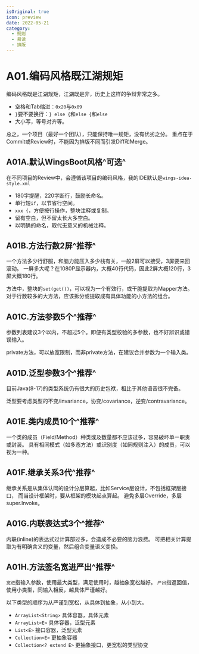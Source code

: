 ```yaml
---
isOriginal: true
icon: preview
date: 2022-05-21
category:
  - 规则
  - 易读
  - 排版
---
```


# A01.编码风格既江湖规矩

编码风格既是江湖规矩，江湖既是非，历史上这样的争辩非常之多。

* 空格和Tab缩进：`0x20`与`0x09`
* `}`要不要换行：`} else {`和`else {`和`else`
* 大小写，等号对齐等。

总之，一个项目（最好一个团队），只能保持唯一规矩，没有优劣之分。
重点在于Commit或Review时，不能因为排版不同而引发Diff和Merge。

## A01A.默认WingsBoot风格^可选^

在不同项目的Review中，会遵循该项目的编码风格，我的IDE默认是`wings-idea-style.xml`

* 180字提醒，220字断行，鼓励长命名。
* 单行短`if`，以节省行空间。
* `xxx {`，方便按行操作，整块注释或复制。
* 留有空白，但不留太长大多空白。
* 以明确的命名，取代无意义的机械注释。

## A01B.方法行数2屏^推荐^

一个方法多少行舒服，和脑力能压入多少栈有关，一般2屏可以接受，3屏要来回滚动。
一屏多大呢？在1080P显示器内，大概40行代码，因此2屏大概120行，3屏大概180行。

方法中，整块的`set(get())`，可以视为一个有效行，或干脆提取为Mapper方法。
对于行数较多的大方法，应该拆分或提取成有具体功能的小方法的组合。

## A01C.方法参数5个^推荐^

参数列表建议3个以内，不超过5个。即便有类型校验的多参数，也不好辨识或错误输入。

private方法，可以放宽限制，而非private方法，在建议合并参数为一个输入类。

## A01D.泛型参数3个^推荐^

目前Java(8-17)的类型系统仍有很大的历史包袱，相比于其他语音很不完备。

泛型要考虑类型的不变/invariance，协变/covariance，逆变/contravariance。

## A01E.类内成员10个^推荐^

一个类的成员（Field/Method）种类或及数量都不应该过多，容易破坏单一职责或封装。
具有相同模式（如多态方法）或识别度（如同规则注入）的成员，可以视为一种。

## A01F.继承关系3代^推荐^

继承关系是从集体认同的设计分层算起，比如Service层设计，不包括框架层接口，
而当设计框架时，要从框架的模块起点算起。 避免多层Override，多层super.Invoke。

## A01G.内联表达式3个^推荐^

内联(inline)的表达式过计算部过多，会造成不必要的脑力浪费。
可把相关计算提取为有明确含义的变量，然后组合变量语义变换。

## A01H.方法签名宽进严出^推荐^

`宽进`指输入参数，使用最大类型，满足使用时，越抽象宽松越好。
`严出`指返回值，使用小类型，同输入相反，越具体严谨越好。

以下类型的顺序为从严谨到宽松，从具体到抽象，从小到大。

* `ArrayList<String>` 具体容器，具体元素
* `ArrayList<E>` 具体容器，泛型元素
* `List<E>` 接口容器，泛型元素
* `Collection<E>` 更抽象容器
* `Collection<? extend E>` 更抽象接口，更宽松的类型协变
